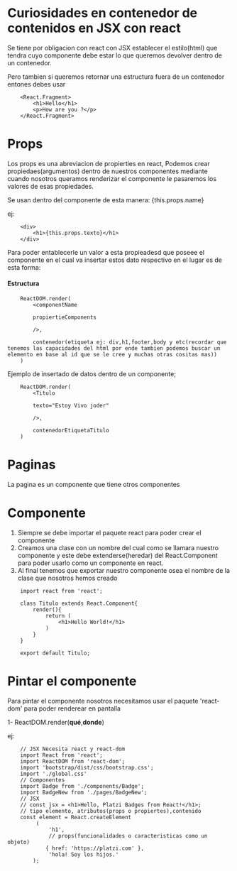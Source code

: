 
# Curiosidades en contenedor de contenidos en JSX con react

Se tiene por obligacion con react con JSX establecer el estilo(html) que tendra cuyo componente debe estar lo que queremos devolver dentro de un contenedor.

Pero tambien si queremos retornar una estructura fuera de un contenedor entones debes usar

~~~
	<React.Fragment>
		<h1>Hello</h1>
		<p>How are you ?</p>
	</React.Fragment>
~~~

# Props

Los props es una abreviacion de propierties en react, Podemos crear propiedaes(argumentos) dentro de nuestros componentes mediante cuando nosotros queramos renderizar el componente le pasaremos los valores de esas propiedades.

Se usan dentro del componente de esta manera: {this.props.name}

ej:

~~~
	<div>
		<h1>{this.props.texto}</h1>
	</div>
~~~

Para poder entablecerle un valor a esta propieadesd que poseee el componente en el cual va insertar estos dato respectivo en el lugar es de esta forma:

#### Estructura

~~~
	ReactDOM.render(
		<componentName

		propiertieComponents

		/>,

		contenedor(etiqueta ej: div,h1,footer,body y etc(recordar que tenemos las capacidades del html por ende tambien podemos buscar un elemento en base al id que se le cree y muchas otras cositas mas))
	)
~~~


Ejemplo de insertado de datos dentro de un componente;

~~~
	ReactDOM.render(
		<Titulo

		texto="Estoy Vivo joder"

		/>,

		contenedorEtiquetaTitulo
	)
~~~

# Paginas

La pagina es un componente que tiene otros componentes

# Componente

1. Siempre se debe importar el paquete react para poder crear el componente
1. Creamos una clase con un nombre del cual como se llamara nuestro componente y este debe extenderse(heredar) del React.Component para poder usarlo como un componente en react.
1. Al final tenemos que exportar nuestro componente osea el nombre de la clase que nosotros hemos creado

~~~
	import react from 'react';

	class Titulo extends React.Component{
		render(){
			return (
				<h1>Hello World!</h1>
			)
		}
	}

	export default Titulo;
~~~

# Pintar el componente

Para pintar el componente nosotros necesitamos usar el paquete 'react-dom' para poder renderear en pantalla

1- ReactDOM.render(__qué__,__donde__)

ej:

~~~
	// JSX Necesita react y react-dom
	import React from 'react';
	import ReactDOM from 'react-dom';
	import 'bootstrap/dist/css/bootstrap.css';
	import './global.css'
	// Componentes
	import Badge from './components/Badge';
	import BadgeNew from './pages/BadgeNew';
	// JSX
	// const jsx = <h1>Hello, Platzi Badges from React!</h1>;
	// tipo elemento, atributos(props o propiertes),contenido
	const element = React.createElement
	     (
	         'h1',
	         // props(funcionalidades o caracteristicas como un objeto)
	        { href: 'https://platzi.com' },
	         'hola! Soy los hijos.'
	    );
~~~
